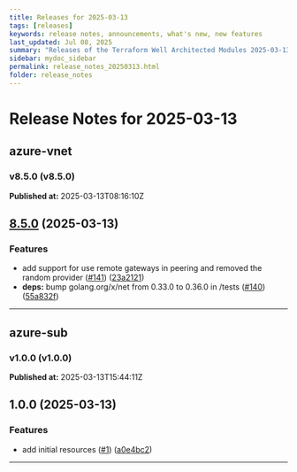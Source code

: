 ```yaml
---
title: Releases for 2025-03-13
tags: [releases]
keywords: release notes, announcements, what's new, new features
last_updated: Jul 08, 2025
summary: "Releases of the Terraform Well Architected Modules 2025-03-13"
sidebar: mydoc_sidebar
permalink: release_notes_20250313.html
folder: release_notes
---
```


# Release Notes for 2025-03-13

## azure-vnet
### v8.5.0 (v8.5.0)
**Published at:** 2025-03-13T08:16:10Z

## [8.5.0](https://github.com/CloudNationHQ/terraform-azure-vnet/compare/v8.4.1...v8.5.0) (2025-03-13)


### Features

* add support for use remote gateways in peering and removed the random provider ([#141](https://github.com/CloudNationHQ/terraform-azure-vnet/issues/141)) ([23a2121](https://github.com/CloudNationHQ/terraform-azure-vnet/commit/23a21217ae4266ddb6b944c2247bb87b8c4cb0db))
* **deps:** bump golang.org/x/net from 0.33.0 to 0.36.0 in /tests ([#140](https://github.com/CloudNationHQ/terraform-azure-vnet/issues/140)) ([55a832f](https://github.com/CloudNationHQ/terraform-azure-vnet/commit/55a832ff765f45ab175efbb9883f089a6e57a1d6))

---

## azure-sub
### v1.0.0 (v1.0.0)
**Published at:** 2025-03-13T15:44:11Z

## 1.0.0 (2025-03-13)


### Features

* add initial resources ([#1](https://github.com/CloudNationHQ/terraform-azure-sub/issues/1)) ([a0e4bc2](https://github.com/CloudNationHQ/terraform-azure-sub/commit/a0e4bc21cc39ad6adaa074f02cc6c35c473a9a5f))

---

